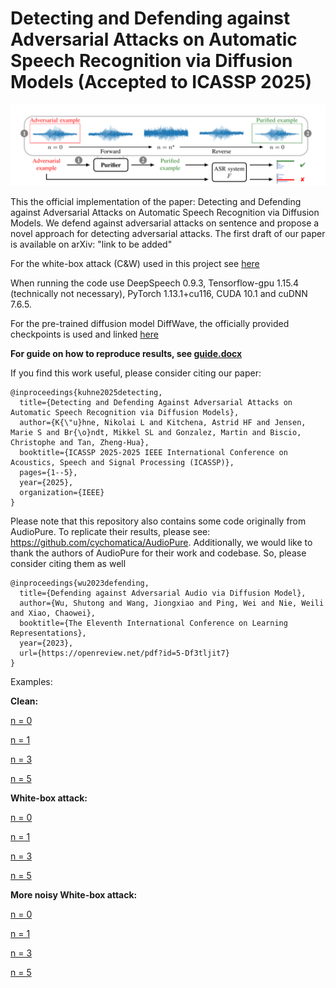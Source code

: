 
# Detecting and Defending against Adversarial Attacks on Automatic Speech Recognition via Diffusion Models (Accepted to ICASSP 2025)

![Alt text](https://github.com/Kyhne/Detecting-and-Defending-Against-Adversarial-Attacks/blob/main/system.png)

This the official implementation of the paper: Detecting and Defending against Adversarial Attacks on Automatic Speech Recognition via Diffusion Models. We defend against adversarial attacks on sentence and propose a novel approach for detecting adversarial attacks. The first draft of our paper is available on arXiv: "link to be added"  

For the white-box attack (C&W) used in this project see [here](https://github.com/carlini/audio_adversarial_examples ) 

When running the code use DeepSpeech 0.9.3, Tensorflow-gpu 1.15.4 (technically not necessary), PyTorch 1.13.1+cu116, CUDA 10.1 and cuDNN 7.6.5.  

For the pre-trained diffusion model DiffWave, the officially provided checkpoints is used and linked [here](https://github.com/philsyn/DiffWave-unconditional/tree/master/exp/ch256_T200_betaT0.02/logs/checkpoint?fbclid=IwAR3MX0AMM7h8e-FIyF1EXJhVPI64AJAej61FVL_CicVCNABxJKx1MxRKUN8)  

**For guide on how to reproduce results, see [guide.docx](https://github.com/Kyhne/Detecting-and-Defending-Against-Adversarial-Attacks/blob/main/Guide.md)**

If you find this work useful, please consider citing our paper:
```
@inproceedings{kuhne2025detecting,
  title={Detecting and Defending Against Adversarial Attacks on Automatic Speech Recognition via Diffusion Models},
  author={K{\"u}hne, Nikolai L and Kitchena, Astrid HF and Jensen, Marie S and Br{\o}ndt, Mikkel SL and Gonzalez, Martin and Biscio, Christophe and Tan, Zheng-Hua},
  booktitle={ICASSP 2025-2025 IEEE International Conference on Acoustics, Speech and Signal Processing (ICASSP)},
  pages={1--5},
  year={2025},
  organization={IEEE}
}
```
Please note that this repository also contains some code originally from AudioPure. To replicate their results, please see: https://github.com/cychomatica/AudioPure. Additionally, we would like to thank the authors of AudioPure for their work and codebase. So, please consider citing them as well
```
@inproceedings{wu2023defending,
  title={Defending against Adversarial Audio via Diffusion Model},
  author={Wu, Shutong and Wang, Jiongxiao and Ping, Wei and Nie, Weili and Xiao, Chaowei},
  booktitle={The Eleventh International Conference on Learning Representations},
  year={2023},
  url={https://openreview.net/pdf?id=5-Df3tljit7}
}
```
Examples:  

**Clean:**  

[n = 0](https://github.com/Kyhne/Detecting-and-Defending-Against-Adversarial-Attacks/assets/70662482/68fe9637-e795-4d01-83e4-22acd0045da0)

[n = 1](https://github.com/Kyhne/Detecting-and-Defending-Against-Adversarial-Attacks/assets/70662482/e34ebcb0-4435-460a-b7e4-4a8c75ea52a0)

[n = 3](https://github.com/Kyhne/Detecting-and-Defending-Against-Adversarial-Attacks/assets/70662482/d0e230cb-b528-4c66-bcf6-d21d6f8984a5)

[n = 5](https://github.com/Kyhne/Detecting-and-Defending-Against-Adversarial-Attacks/assets/70662482/31c30f26-befd-41c8-9799-3db4c5b781a1)


**White-box attack:**  

[n = 0](https://github.com/Kyhne/Detecting-and-Defending-Against-Adversarial-Attacks/assets/70662482/b983b786-dc6d-4839-8d2a-24ef18825571)

[n = 1](https://github.com/Kyhne/Detecting-and-Defending-Against-Adversarial-Attacks/assets/70662482/29d21e5f-bbd8-47e4-adaa-88c3fe7f19cf)

[n = 3](https://github.com/Kyhne/Detecting-and-Defending-Against-Adversarial-Attacks/assets/70662482/5cc2dd12-df24-45fd-a529-b47f0becb1b3)

[n = 5](https://github.com/Kyhne/Detecting-and-Defending-Against-Adversarial-Attacks/assets/70662482/4cc22f70-495b-46a8-b740-c8d77cbf02c9)


**More noisy White-box attack:**  

[n = 0](https://github.com/Kyhne/Detecting-and-Defending-Against-Adversarial-Attacks/assets/70662482/bdac8a8c-9d7c-4209-bba1-0d078b841ed9)

[n = 1](https://github.com/Kyhne/Detecting-and-Defending-Against-Adversarial-Attacks/assets/70662482/3a88045c-3126-4981-a676-609968d49c2e)

[n = 3]( https://github.com/Kyhne/Detecting-and-Defending-Against-Adversarial-Attacks/assets/70662482/eda6f5fe-523b-4089-9ea8-c3ae7344cc75)

[n = 5](https://github.com/Kyhne/Detecting-and-Defending-Against-Adversarial-Attacks/assets/70662482/99d059cf-5321-47ea-8d14-12e8bc2c17f3)
